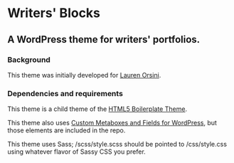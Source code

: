 # Writers' Blocks

## A WordPress theme for writers' portfolios.

### Background

This theme was initially developed for [Lauren Orsini](http://laurenraeorsini.com/).

### Dependencies and requirements

This theme is a child theme of the [HTML5 Boilerplate Theme](https://github.com/zencoder/html5-boilerplate-for-wordpress).

This theme also uses [Custom Metaboxes and Fields for WordPress](http://github.com/jaredatch/Custom-Metaboxes-and-Fields-for-WordPress), but those elements are included in the repo.

This theme uses Sass; /scss/style.scss should be pointed to /css/style.css using whatever flavor of Sassy CSS you prefer.